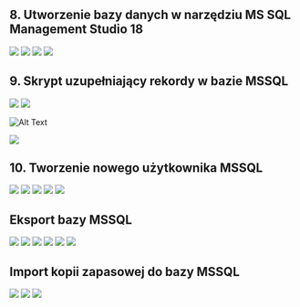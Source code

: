 ## 8. Utworzenie bazy danych w narzędziu MS SQL Management Studio 18

<img src="img/11.png"/>
<img src="img/12.png"/>
<img src="img/13.png"/>
<img src="img/14.png"/>

## 9. Skrypt uzupełniający rekordy w bazie MSSQL

<img src="img/15.png"/>
<img src="img/16.png"/>

![Alt Text](https://j.gifs.com/nxWVWW.gif)

<img src="img/17.png"/>


## 10. Tworzenie nowego użytkownika MSSQL

<img src="img/18.png"/>
<img src="img/19.png"/>
<img src="img/20.png"/>
<img src="img/21.png"/>
<img src="img/22.png"/>

##  Eksport bazy MSSQL

<img src="img/23.png"/>
<img src="img/24.png"/>
<img src="img/25.png"/>
<img src="img/26.png"/>
<img src="img/27.png"/>
<img src="img/28.png"/>

##  Import kopii zapasowej do bazy MSSQL

<img src="img/29.png"/>
<img src="img/30.png"/>
<img src="img/31.png"/>

